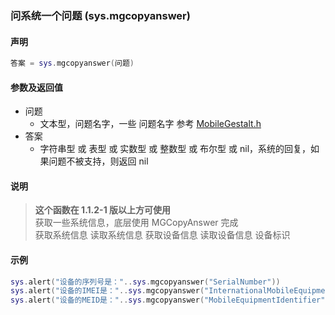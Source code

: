 ### 问系统一个问题 \(**sys\.mgcopyanswer**\)


#### 声明
```lua
答案 = sys.mgcopyanswer(问题)
```


#### 参数及返回值
- 问题
    - 文本型，问题名字，一些 问题名字 参考 [MobileGestalt.h](https://github.com/Cykey/ios-reversed-headers/blob/master/MobileGestalt/MobileGestalt.h)
- 答案
    - 字符串型 或 表型 或 实数型 或 整数型 或 布尔型 或 nil，系统的回复，如果问题不被支持，则返回 nil


#### 说明
> **这个函数在 1\.1\.2\-1 版以上方可使用**  
> 获取一些系统信息，底层使用 MGCopyAnswer 完成  
> 获取系统信息 读取系统信息 获取设备信息 读取设备信息 设备标识  

  
#### 示例  
```lua
sys.alert("设备的序列号是："..sys.mgcopyanswer("SerialNumber"))
sys.alert("设备的IMEI是："..sys.mgcopyanswer("InternationalMobileEquipmentIdentity"))
sys.alert("设备的MEID是："..sys.mgcopyanswer("MobileEquipmentIdentifier"))
```

